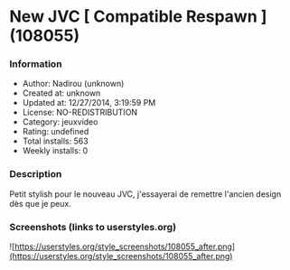 # New JVC [ Compatible Respawn ] (108055)

### Information
- Author: Nadirou (unknown)
- Created at: unknown
- Updated at: 12/27/2014, 3:19:59 PM
- License: NO-REDISTRIBUTION
- Category: jeuxvideo
- Rating: undefined
- Total installs: 563
- Weekly installs: 0


### Description
Petit stylish pour le nouveau JVC, j'essayerai de remettre l'ancien design dès que je peux.


### Screenshots (links to userstyles.org)
![https://userstyles.org/style_screenshots/108055_after.png](https://userstyles.org/style_screenshots/108055_after.png)


